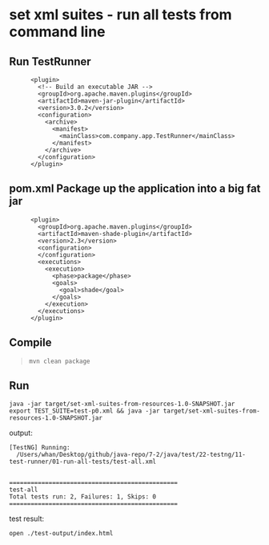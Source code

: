 # set xml suites - run all tests from command line

## Run TestRunner

```
      <plugin>
        <!-- Build an executable JAR -->
        <groupId>org.apache.maven.plugins</groupId>
        <artifactId>maven-jar-plugin</artifactId>
        <version>3.0.2</version>
        <configuration>
          <archive>
            <manifest>
              <mainClass>com.company.app.TestRunner</mainClass>
            </manifest>
          </archive>
        </configuration>
      </plugin>
```

## pom.xml Package up the application into a big fat jar

```
      <plugin>
        <groupId>org.apache.maven.plugins</groupId>
        <artifactId>maven-shade-plugin</artifactId>
        <version>2.3</version>
        <configuration>
        </configuration>
        <executions>
          <execution>
            <phase>package</phase>
            <goals>
              <goal>shade</goal>
            </goals>
          </execution>
        </executions>
      </plugin>

```

## Compile

> `mvn clean package`

## Run

```
java -jar target/set-xml-suites-from-resources-1.0-SNAPSHOT.jar
export TEST_SUITE=test-p0.xml && java -jar target/set-xml-suites-from-resources-1.0-SNAPSHOT.jar
```

output:

```
[TestNG] Running:
  /Users/whan/Desktop/github/java-repo/7-2/java/test/22-testng/11-test-runner/01-run-all-tests/test-all.xml


===============================================
test-all
Total tests run: 2, Failures: 1, Skips: 0
===============================================
```

test result:

```
open ./test-output/index.html
```
